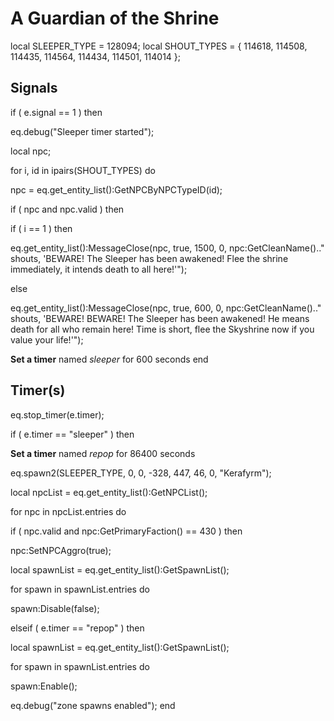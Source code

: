 # A Guardian of the Shrine
local SLEEPER_TYPE = 128094; 
local SHOUT_TYPES = { 114618, 114508, 114435, 114564, 114434, 114501, 114014 };



## Signals

if ( e.signal == 1 ) then


eq.debug("Sleeper timer started");





local npc;


for i, id in ipairs(SHOUT_TYPES) do



npc = eq.get_entity_list():GetNPCByNPCTypeID(id);



if ( npc and npc.valid ) then








if ( i == 1 ) then 





eq.get_entity_list():MessageClose(npc, true, 1500, 0, npc:GetCleanName().." shouts, 'BEWARE!  The Sleeper has been awakened!  Flee the shrine immediately, it intends death to all here!'");




else





eq.get_entity_list():MessageClose(npc, true, 600, 0, npc:GetCleanName().." shouts, 'BEWARE!  BEWARE!  The Sleeper has been awakened!  He means death for all who remain here!  Time is short, flee the Skyshrine now if you value your life!'");









**Set a timer** named *sleeper* for 600 seconds
end



## Timer(s)

eq.stop_timer(e.timer);

if ( e.timer == "sleeper" ) then


**Set a timer** named *repop* for 86400 seconds





eq.spawn2(SLEEPER_TYPE, 0, 0, -328, 447, 46, 0, "Kerafyrm");





local npcList = eq.get_entity_list():GetNPCList();


for npc in npcList.entries do






if ( npc.valid and npc:GetPrimaryFaction() == 430 ) then 




npc:SetNPCAggro(true);








local spawnList = eq.get_entity_list():GetSpawnList();


for spawn in spawnList.entries do



spawn:Disable(false);





elseif ( e.timer == "repop" ) then


local spawnList = eq.get_entity_list():GetSpawnList();


for spawn in spawnList.entries do



spawn:Enable();



eq.debug("zone spawns enabled");
end
